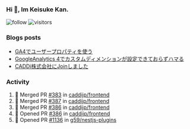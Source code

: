 ### Hi 👋, Im Keisuke Kan.

<!--
**9renpoto/9renpoto** is a ✨ _special_ ✨ repository because its `README.md` (this file) appears on your GitHub profile.

Here are some ideas to get you started:

- 🔭 I’m currently working on ...
- 🌱 I’m currently learning ...
- 👯 I’m looking to collaborate on ...
- 🤔 I’m looking for help with ...
- 💬 Ask me about ...
- 📫 How to reach me: ...
- 😄 Pronouns: ...
- ⚡ Fun fact: ...
-->

![follow](https://img.shields.io/github/followers/9renpoto?label=Follow&style=social)
![visitors](https://komarev.com/ghpvc/?username=9renpoto&label=Profile%20views&color=0e75b6&style=flat)

### Blogs posts

<!-- BLOG-POST-LIST:START -->
- [GA4でユーザープロパティを使う](https://9renpoto.dev/2021/02/21/google-analytics-4-user-properties/)
- [GoogleAnalytics 4でカスタムディメンションが設定できておらずハマる](https://9renpoto.dev/2021/02/13/google-analytics-4/)
- [CADDi株式会社にJoinしました](https://9renpoto.dev/2020/12/05/join/)
<!-- BLOG-POST-LIST:END -->

### Activity

<!--START_SECTION:activity-->
1. 🎉 Merged PR [#383](https://github.com/caddijp/frontend/pull/383) in [caddijp/frontend](https://github.com/caddijp/frontend)
2. 🎉 Merged PR [#387](https://github.com/caddijp/frontend/pull/387) in [caddijp/frontend](https://github.com/caddijp/frontend)
3. 🎉 Merged PR [#386](https://github.com/caddijp/frontend/pull/386) in [caddijp/frontend](https://github.com/caddijp/frontend)
4. 💪 Opened PR [#386](https://github.com/caddijp/frontend/pull/386) in [caddijp/frontend](https://github.com/caddijp/frontend)
5. 💪 Opened PR [#1136](https://github.com/g59/nestjs-plugins/pull/1136) in [g59/nestjs-plugins](https://github.com/g59/nestjs-plugins)
<!--END_SECTION:activity-->

<!--START_SECTION:waka-->
<!--END_SECTION:waka-->